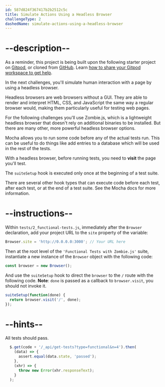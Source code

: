 ```yaml
---
id: 587d824f367417b2b2512c5c
title: Simulate Actions Using a Headless Browser
challengeType: 2
dashedName: simulate-actions-using-a-headless-browser
---
```


# --description--

As a reminder, this project is being built upon the following starter project on <a href="https://gitpod.io/?autostart=true#https://github.com/freeCodeCamp/boilerplate-mochachai/" target="_blank" rel="noopener noreferrer nofollow">Gitpod</a>, or cloned from <a href="https://github.com/freeCodeCamp/boilerplate-mochachai/" target="_blank" rel="noopener noreferrer nofollow">GitHub</a>. Learn <a href="https://forum.freecodecamp.org/t/how-to-use-gitpod-in-the-curriculum/668669#how-can-i-share-my-workspace-to-get-help-8" target="_blank" rel="noopener noreferrer nofollow">how to share your Gitpod workspace to get help</a>.

In the next challenges, you'll simulate human interaction with a page by using a headless browser.

Headless browsers are web browsers without a GUI. They are able to render and interpret HTML, CSS, and JavaScript the same way a regular browser would, making them particularly useful for testing web pages.

For the following challenges you'll use Zombie.js, which is a lightweight headless browser that doesn't rely on additional binaries to be installed. But there are many other, more powerful headless browser options.

Mocha allows you to run some code before any of the actual tests run. This can be useful to do things like add entries to a database which will be used in the rest of the tests.

With a headless browser, before running tests, you need to **visit** the page you'll test.

The `suiteSetup` hook is executed only once at the beginning of a test suite.

There are several other hook types that can execute code before each test, after each test, or at the end of a test suite. See the Mocha docs for more information.

# --instructions--

Within `tests/2_functional-tests.js`, immediately after the `Browser` declaration, add your project URL to the `site` property of the variable:

```js
Browser.site = 'http://0.0.0.0:3000'; // Your URL here
```

Then at the root level of the `'Functional Tests with Zombie.js'` suite, instantiate a new instance of the `Browser` object with the following code:

```js
const browser = new Browser();
```

And use the `suiteSetup` hook to direct the `browser` to the `/` route with the following code. **Note**: `done` is passed as a callback to `browser.visit`, you should not invoke it.

```js
suiteSetup(function(done) {
  return browser.visit('/', done);
});
```

# --hints--

All tests should pass.

```js
  $.get(code + '/_api/get-tests?type=functional&n=4').then(
    (data) => {
      assert.equal(data.state, 'passed');
    },
    (xhr) => {
      throw new Error(xhr.responseText);
    }
  );
```

